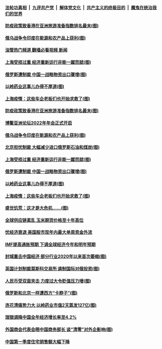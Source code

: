 ####  [法轮功真相](../../../../basic/blob/master/README.md?t=04210201) &nbsp;|&nbsp; [九评共产党](../../../../9ping.md/blob/master/README.md?t=04210201) &nbsp;|&nbsp; [解体党文化](../../../../jtdwh.md/blob/master/README.md?t=04210201)  &nbsp;|&nbsp; [共产主义的终极目的](../../../../gczydzjmd.md/blob/master/README.md?t=04210201) &nbsp;|&nbsp; [魔鬼在统治我们的世界](../../../../mgztzwmdsj.md/blob/master/README.md?t=04210201) 

#### [防疫政策致香港在亚洲旅游准备指数排名最末(图)](../pages/p5/1004096.md?t=04210201) 

#### [俄乌战争令印度在能源和农产品上获利(图)](../pages/p5/1004081.md?t=04210201) 

#### [油管热门频道 翻墙必看视频 新闻](http://78.141.244.201:81/youtube.html?04210201)

#### [上海受损过重 经济重新运行非能一蹴而就(图)](../pages/p5/1004072.md?t=04210201) 

#### [俄罗斯遭制裁 中国一战略物资出口骤增(图)](../pages/p5/1004051.md?t=04210201) 

#### [以岭药业这事儿办得不厚道(图)](../pages/p5/1004030.md?t=04210201) 

#### [上海疫情：这些车企老板们也开始求救了(图)](../pages/p5/1004026.md?t=04210201) 

#### [防疫政策致香港在亚洲旅游准备指数排名最末(图)](../pages/p5/1004096.md?t=04210201) 

#### [博鳌亚洲论坛2022年年会正式开启](../pages/p5/1004083.md?t=04210201) 

#### [俄乌战争令印度在能源和农产品上获利(图)](../pages/p5/1004081.md?t=04210201) 

#### [北京担忧制裁 大幅减少进口俄罗斯石油和煤炭(图)](../pages/p5/1004077.md?t=04210201) 

#### [上海受损过重 经济重新运行非能一蹴而就(图)](../pages/p5/1004072.md?t=04210201) 

#### [俄罗斯遭制裁 中国一战略物资出口骤增(图)](../pages/p5/1004051.md?t=04210201) 

#### [以岭药业这事儿办得不厚道(图)](../pages/p5/1004030.md?t=04210201) 

#### [上海疫情：这些车企老板们也开始求救了(图)](../pages/p5/1004026.md?t=04210201) 

#### [盛世饥荒：这才是大危机……(图)](../pages/p5/1004025.md?t=04210201) 

#### [全球供应链紊乱 玉米期货价格至十年高位](../pages/p5/1004015.md?t=04210201) 

#### [忧经济衰退 美国股市现年内最大单周资金外流](../pages/p5/1004013.md?t=04210201) 

#### [IMF提高通胀预期 下调全球经济今年和明年预期](../pages/p5/1004012.md?t=04210201) 

#### [封城重击中国经济 部分行业2020年以来首次萎缩(图)](../pages/p5/1003999.md?t=04210201) 

#### [英国计划制裁莫斯科交易所 遏制国际对俄投资(图)](../pages/p5/1003998.md?t=04210201) 

#### [人民币受双面夹击 力度过大令贬值压力增(图)](../pages/p5/1003995.md?t=04210201) 

#### [俄罗斯和北京一样遭西方“卡脖子”(图)](../pages/p5/1003983.md?t=04210201) 

#### [连花清瘟势力大 以岭药业市值2天蒸发127亿(图)](../pages/p5/1003978.md?t=04210201) 

#### [瑞银调降中国全年经济增长率至4.2%](../pages/p5/1003939.md?t=04210201) 

#### [外国商会代表会晤中国商务部长 谈“清零”对外企影响(图)](../pages/p5/1003933.md?t=04210201) 

#### [中国第一季度住宅销售额大幅下降](../pages/p5/1003932.md?t=04210201) 

<img src='http://gfw-breaker.win/goodnews/indexes/p5.md' width='0px' height='0px'/>
